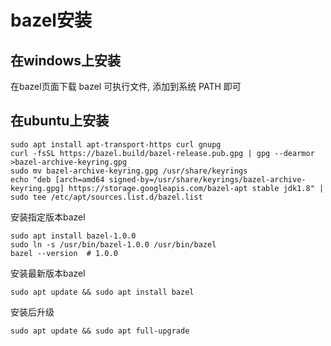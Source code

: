 # bazel安装



## 在windows上安装

在bazel页面下载 bazel 可执行文件, 添加到系统 PATH 即可



## 在ubuntu上安装

```shell
sudo apt install apt-transport-https curl gnupg
curl -fsSL https://bazel.build/bazel-release.pub.gpg | gpg --dearmor >bazel-archive-keyring.gpg
sudo mv bazel-archive-keyring.gpg /usr/share/keyrings
echo "deb [arch=amd64 signed-by=/usr/share/keyrings/bazel-archive-keyring.gpg] https://storage.googleapis.com/bazel-apt stable jdk1.8" | sudo tee /etc/apt/sources.list.d/bazel.list
```

安装指定版本bazel

```shell
sudo apt install bazel-1.0.0
sudo ln -s /usr/bin/bazel-1.0.0 /usr/bin/bazel
bazel --version  # 1.0.0
```

安装最新版本bazel

```shell
sudo apt update && sudo apt install bazel
```

安装后升级

```shell
sudo apt update && sudo apt full-upgrade
```

